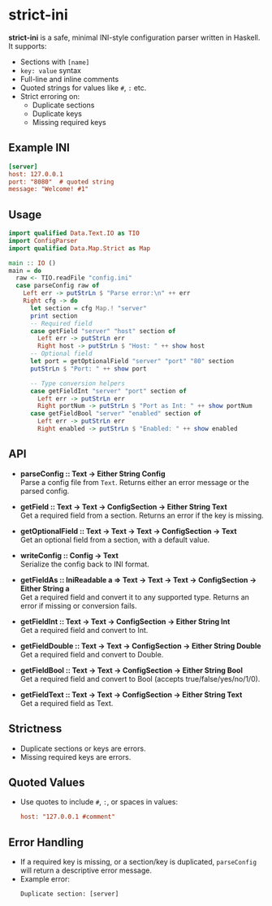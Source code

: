 # strict-ini

**strict-ini** is a safe, minimal INI-style configuration parser written in Haskell. It supports:

- Sections with `[name]`
- `key: value` syntax
- Full-line and inline comments
- Quoted strings for values like `#`, `:` etc.
- Strict erroring on:
  - Duplicate sections
  - Duplicate keys
  - Missing required keys

## Example INI

```ini
[server]
host: 127.0.0.1
port: "8080"  # quoted string
message: "Welcome! #1"
```

## Usage

```haskell
import qualified Data.Text.IO as TIO
import ConfigParser
import qualified Data.Map.Strict as Map

main :: IO ()
main = do
  raw <- TIO.readFile "config.ini"
  case parseConfig raw of
    Left err -> putStrLn $ "Parse error:\n" ++ err
    Right cfg -> do
      let section = cfg Map.! "server"
      print section
      -- Required field
      case getField "server" "host" section of
        Left err -> putStrLn err
        Right host -> putStrLn $ "Host: " ++ show host
      -- Optional field
      let port = getOptionalField "server" "port" "80" section
      putStrLn $ "Port: " ++ show port

      -- Type conversion helpers
      case getFieldInt "server" "port" section of
        Left err -> putStrLn err
        Right portNum -> putStrLn $ "Port as Int: " ++ show portNum
      case getFieldBool "server" "enabled" section of
        Left err -> putStrLn err
        Right enabled -> putStrLn $ "Enabled: " ++ show enabled
```

## API

- **parseConfig :: Text -> Either String Config**  
  Parse a config file from `Text`. Returns either an error message or the parsed config.

- **getField :: Text -> Text -> ConfigSection -> Either String Text**  
  Get a required field from a section. Returns an error if the key is missing.

- **getOptionalField :: Text -> Text -> Text -> ConfigSection -> Text**  
  Get an optional field from a section, with a default value.

- **writeConfig :: Config -> Text**  
  Serialize the config back to INI format.

- **getFieldAs :: IniReadable a => Text -> Text -> Text -> ConfigSection -> Either String a**  
  Get a required field and convert it to any supported type. Returns an error if missing or conversion fails.

- **getFieldInt :: Text -> Text -> ConfigSection -> Either String Int**  
  Get a required field and convert to Int.

- **getFieldDouble :: Text -> Text -> ConfigSection -> Either String Double**  
  Get a required field and convert to Double.

- **getFieldBool :: Text -> Text -> ConfigSection -> Either String Bool**  
  Get a required field and convert to Bool (accepts true/false/yes/no/1/0).

- **getFieldText :: Text -> Text -> ConfigSection -> Either String Text**  
  Get a required field as Text.

## Strictness

- Duplicate sections or keys are errors.
- Missing required keys are errors.

## Quoted Values

- Use quotes to include `#`, `:`, or spaces in values:
  ```ini
  host: "127.0.0.1 #comment"
  ```

## Error Handling

- If a required key is missing, or a section/key is duplicated, `parseConfig` will return a descriptive error message.
- Example error:
  ```
  Duplicate section: [server]
  ```
